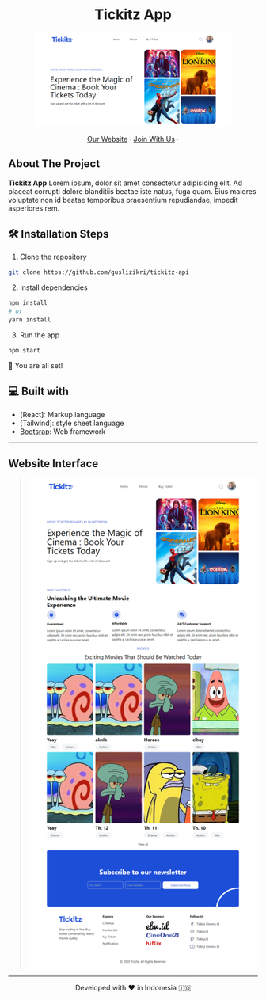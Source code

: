 <h1 align="center">
  Tickitz App
</h1>

<p align="center"><img src="./src/assets/img/tickitz-app.png" width="400px" alt="Tickitz" /></p>

<p align="center">
    <a href="https://www.fazztrack.com/" target="blank">Our Website</a>
    ·
    <a href="https://www.fazztrack.com/class/fullstack-website-dan-golang">Join With Us</a>
    ·
</p>

## About The Project

 <p>
 <strong>Tickitz App</strong> Lorem ipsum, dolor sit amet consectetur adipisicing elit. Ad placeat corrupti dolore blanditiis beatae iste natus, fuga quam. Eius maiores voluptate non id beatae temporibus praesentium repudiandae, impedit asperiores rem.
 </p>

## 🛠️ Installation Steps

1. Clone the repository

```bash
git clone https://github.com/guslizikri/tickitz-api
```

2. Install dependencies

```bash
npm install
# or
yarn install
```

3. Run the app

```bash
npm start
```

🌟 You are all set!

## 💻 Built with

- [React]: Markup language
- [Tailwind]: style sheet language
- [Bootsrap](https://getbootstrap.com/): Web framework

<hr>

## Website Interface

> <img src="./src/assets/img/tickitz-app-home.png" width="946px" alt="Tickitz" />

<hr>
<p align="center">
Developed with ❤️ in Indonesia 	🇮🇩
</p>

